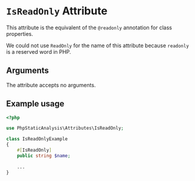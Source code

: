 # `IsReadOnly` Attribute

This attribute is the equivalent of the `@readonly` annotation for class properties.

We could not use `ReadOnly` for the name of this attribute because `readonly` is a reserved word in PHP.

## Arguments

The attribute accepts no arguments.

## Example usage

```php
<?php

use PhpStaticAnalysis\Attributes\IsReadOnly;

class IsReadOnlyExample
{
    #[IsReadOnly]
    public string $name;
    
    ...
}
```